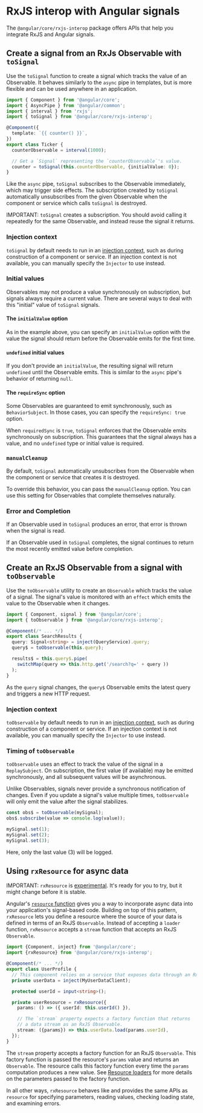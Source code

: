 # RxJS interop with Angular signals

The `@angular/core/rxjs-interop` package offers APIs that help you integrate RxJS and Angular signals.

## Create a signal from an RxJs Observable with `toSignal`

Use the `toSignal` function to create a signal which tracks the value of an Observable. It behaves similarly to the `async` pipe in templates, but is more flexible and can be used anywhere in an application.

```ts
import { Component } from '@angular/core';
import { AsyncPipe } from '@angular/common';
import { interval } from 'rxjs';
import { toSignal } from '@angular/core/rxjs-interop';

@Component({
  template: `{{ counter() }}`,
})
export class Ticker {
  counterObservable = interval(1000);

  // Get a `Signal` representing the `counterObservable`'s value.
  counter = toSignal(this.counterObservable, {initialValue: 0});
}
```

Like the `async` pipe, `toSignal` subscribes to the Observable immediately, which may trigger side effects. The subscription created by `toSignal` automatically unsubscribes from the given Observable when the component or service which calls `toSignal` is destroyed.

IMPORTANT: `toSignal` creates a subscription. You should avoid calling it repeatedly for the same Observable, and instead reuse the signal it returns.

### Injection context

`toSignal` by default needs to run in an [injection context](guide/di/dependency-injection-context), such as during construction of a component or service. If an injection context is not available, you can manually specify the `Injector` to use instead.

### Initial values

Observables may not produce a value synchronously on subscription, but signals always require a current value. There are several ways to deal with this "initial" value of `toSignal` signals.

#### The `initialValue` option

As in the example above, you can specify an `initialValue` option with the value the signal should return before the Observable emits for the first time.

#### `undefined` initial values

If you don't provide an `initialValue`, the resulting signal will return `undefined` until the Observable emits. This is similar to the `async` pipe's behavior of returning `null`.

#### The `requireSync` option

Some Observables are guaranteed to emit synchronously, such as `BehaviorSubject`. In those cases, you can specify the `requireSync: true` option.

When `requiredSync` is `true`, `toSignal` enforces that the Observable emits synchronously on subscription. This guarantees that the signal always has a value, and no `undefined` type or initial value is required.

### `manualCleanup`

By default, `toSignal` automatically unsubscribes from the Observable when the component or service that creates it is destroyed.

To override this behavior, you can pass the `manualCleanup` option. You can use this setting for Observables that complete themselves naturally.

### Error and Completion

If an Observable used in `toSignal` produces an error, that error is thrown when the signal is read.

If an Observable used in `toSignal` completes, the signal continues to return the most recently emitted value before completion.

## Create an RxJS Observable from a signal with `toObservable`

Use the `toObservable` utility to create an `Observable` which tracks the value of a signal. The signal's value is monitored with an `effect` which emits the value to the Observable when it changes.

```ts
import { Component, signal } from '@angular/core';
import { toObservable } from '@angular/core/rxjs-interop';

@Component(/* ... */)
export class SearchResults {
  query: Signal<string> = inject(QueryService).query;
  query$ = toObservable(this.query);

  results$ = this.query$.pipe(
    switchMap(query => this.http.get('/search?q=' + query ))
  );
}
```

As the `query` signal changes, the `query$` Observable emits the latest query and triggers a new HTTP request.

### Injection context

`toObservable` by default needs to run in an [injection context](guide/di/dependency-injection-context), such as during construction of a component or service. If an injection context is not available, you can manually specify the `Injector` to use instead.

### Timing of `toObservable`

`toObservable` uses an effect to track the value of the signal in a `ReplaySubject`. On subscription, the first value (if available) may be emitted synchronously, and all subsequent values will be asynchronous.

Unlike Observables, signals never provide a synchronous notification of changes. Even if you update a signal's value multiple times, `toObservable` will only emit the value after the signal stabilizes.

```ts
const obs$ = toObservable(mySignal);
obs$.subscribe(value => console.log(value));

mySignal.set(1);
mySignal.set(2);
mySignal.set(3);
```

Here, only the last value (3) will be logged.

## Using `rxResource` for async data

IMPORTANT: `rxResource` is [experimental](reference/releases#experimental). It's ready for you to try, but it might change before it is stable.

Angular's [`resource` function](/guide/signals/resource) gives you a way to incorporate async data into your application's signal-based code. Building on top of this pattern, `rxResource` lets you define a resource where the source of your data is defined in terms of an RxJS `Observable`. Instead of accepting a `loader` function, `rxResource` accepts a `stream` function that accepts an RxJS `Observable`.

```typescript
import {Component, inject} from '@angular/core';
import {rxResource} from '@angular/core/rxjs-interop';

@Component(/* ... */)
export class UserProfile {
  // This component relies on a service that exposes data through an RxJS Observable.
  private userData = inject(MyUserDataClient);

  protected userId = input<string>();

  private userResource = rxResource({
    params: () => ({ userId: this.userId() }),

    // The `stream` property expects a factory function that returns
    // a data stream as an RxJS Observable.
    stream: ({params}) => this.userData.load(params.userId),
  });
}
```

The `stream` property accepts a factory function for an RxJS `Observable`. This factory function is passed the resource's `params` value and returns an `Observable`. The resource calls this factory function every time the `params` computation produces a new value. See [Resource loaders](/guide/signals/resource#resource-loaders) for more details on the parameters passed to the factory function.

In all other ways, `rxResource` behaves like and provides the same APIs as `resource` for specifying parameters, reading values, checking loading state, and examining errors.
